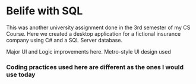 # Belife with SQL

This was another university assignment done in the 3rd semester of my CS Course. Here we created a desktop application for a fictional insurance company using C# and a SQL Server database. 

Major UI and Logic improvements here. Metro-style UI design used

### Coding practices used here are different as the ones I would use today
